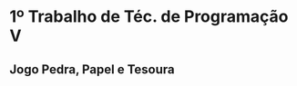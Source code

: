 <h1> 1º Trabalho de Téc. de Programação V</h1>

<h2 text-align: center> Jogo Pedra, Papel e Tesoura </h2>
